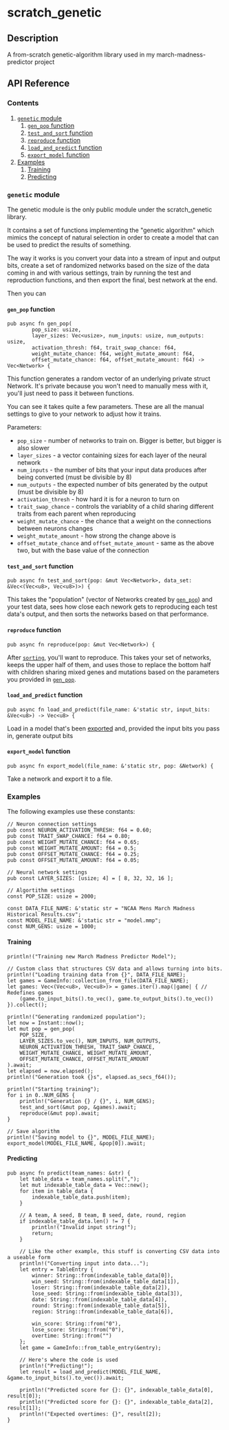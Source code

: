 # scratch_genetic

## Description

A from-scratch genetic-algorithm library used in my march-madness-predictor project

## API Reference

### Contents

1. [`genetic` module](#genetic-module)
    1. [`gen_pop` function](#genpop-function)
    2. [`test_and_sort` function](#testandsort-function)
    3. [`reproduce` function](#reproduce-function)
    4. [`load_and_predict` function](#loadandpredict-function)
    5. [`export_model` function](#exportmodel-function)
2. [Examples](#examples)
    1. [Training](#training)
    2. [Predicting](#predicting)

### `genetic` module

The genetic module is the only public module under the scratch_genetic library.

It contains a set of functions implementing the "genetic algorithm" which mimics the concept of natural selection in order to create a model that can be used to predict the results of something.

The way it works is you convert your data into a stream of input and output bits, create a set of randomized networks based on the size of the data coming in and with various settings, train by running the test and reproduction functions, and then export the final, best network at the end.

Then you can 

#### `gen_pop` function

```
pub async fn gen_pop(
        pop_size: usize,
        layer_sizes: Vec<usize>, num_inputs: usize, num_outputs: usize,
        activation_thresh: f64, trait_swap_chance: f64,
        weight_mutate_chance: f64, weight_mutate_amount: f64,
        offset_mutate_chance: f64, offset_mutate_amount: f64) -> Vec<Network> {
```

This function generates a random vector of an underlying private struct Network. It's private because you won't need to manually mess with it, you'll just need to pass it between functions.

You can see it takes quite a few parameters. These are all the manual settings to give to your network to adjust how it trains.

Parameters:
- `pop_size` - number of networks to train on. Bigger is better, but bigger is also slower
- `layer_sizes` - a vector containing sizes for each layer of the neural network
- `num_inputs` - the number of bits that your input data produces after being converted (must be divisible by 8)
- `num_outputs` - the expected number of bits generated by the output (must be divisible by 8)
- `activation_thresh` - how hard it is for a neuron to turn on
- `trait_swap_chance` - controls the variablity of a child sharing different traits from each parent when reproducing
- `weight_mutate_chance` - the chance that a weight on the connections between neurons changes
- `weight_mutate_amount` - how strong the change above is
- `offset_mutate_chance` and `offset_mutate_amount` - same as the above two, but with the base value of the connection


#### `test_and_sort` function

`pub async fn test_and_sort(pop: &mut Vec<Network>, data_set: &Vec<(Vec<u8>, Vec<u8>)>) {`

This takes the "population" (vector of Networks created by [`gen_pop`](#genpop-function)) and your test data, sees how close each nework gets to reproducing each test data's output, and then sorts the networks based on that performance.

#### `reproduce` function

`pub async fn reproduce(pop: &mut Vec<Network>) {`

After [`sorting`](#testandsort-function), you'll want to reproduce. This takes your set of networks, keeps the upper half of them, and uses those to replace the bottom half with children sharing mixed genes and mutations based on the parameters you provided in [`gen_pop`](#genpop-function).

#### `load_and_predict` function

`pub async fn load_and_predict(file_name: &'static str, input_bits: &Vec<u8>) -> Vec<u8> {`

Load in a model that's been [exported](#exportmodel-function) and, provided the input bits you pass in, generate output bits

#### `export_model` function

`pub async fn export_model(file_name: &'static str, pop: &Network) {`

Take a network and export it to a file.

### Examples

The following examples use these constants:

```
// Neuron connection settings
pub const NEURON_ACTIVATION_THRESH: f64 = 0.60;
pub const TRAIT_SWAP_CHANCE: f64 = 0.80;
pub const WEIGHT_MUTATE_CHANCE: f64 = 0.65;
pub const WEIGHT_MUTATE_AMOUNT: f64 = 0.5;
pub const OFFSET_MUTATE_CHANCE: f64 = 0.25;
pub const OFFSET_MUTATE_AMOUNT: f64 = 0.05;

// Neural network settings
pub const LAYER_SIZES: [usize; 4] = [ 8, 32, 32, 16 ];

// Algortithm settings
const POP_SIZE: usize = 2000;

const DATA_FILE_NAME: &'static str = "NCAA Mens March Madness Historical Results.csv";
const MODEL_FILE_NAME: &'static str = "model.mmp";
const NUM_GENS: usize = 1000;
```

#### Training

```
println!("Training new March Madness Predictor Model");

// Custom class that structures CSV data and allows turning into bits.
println!("Loading training data from {}", DATA_FILE_NAME);
let games = GameInfo::collection_from_file(DATA_FILE_NAME);
let games: Vec<(Vec<u8>, Vec<u8>)> = games.iter().map(|game| { // Redefines games
    (game.to_input_bits().to_vec(), game.to_output_bits().to_vec())
}).collect();

println!("Generating randomized population");
let now = Instant::now();
let mut pop = gen_pop(
    POP_SIZE,
    LAYER_SIZES.to_vec(), NUM_INPUTS, NUM_OUTPUTS,
    NEURON_ACTIVATION_THRESH, TRAIT_SWAP_CHANCE,
    WEIGHT_MUTATE_CHANCE, WEIGHT_MUTATE_AMOUNT,
    OFFSET_MUTATE_CHANCE, OFFSET_MUTATE_AMOUNT
).await;
let elapsed = now.elapsed();
println!("Generation took {}s", elapsed.as_secs_f64());

println!("Starting training");
for i in 0..NUM_GENS {
    println!("Generation {} / {}", i, NUM_GENS);
    test_and_sort(&mut pop, &games).await;
    reproduce(&mut pop).await;
}

// Save algorithm
println!("Saving model to {}", MODEL_FILE_NAME);
export_model(MODEL_FILE_NAME, &pop[0]).await;
```

#### Predicting

```
pub async fn predict(team_names: &str) {
    let table_data = team_names.split(",");
    let mut indexable_table_data = Vec::new();
    for item in table_data {
        indexable_table_data.push(item);
    }
    
    // A team, A seed, B team, B seed, date, round, region
    if indexable_table_data.len() != 7 {
        println!("Invalid input string!");
        return;
    }

    // Like the other example, this stuff is converting CSV data into a useable form
    println!("Converting input into data...");
    let entry = TableEntry {
        winner: String::from(indexable_table_data[0]),
        win_seed: String::from(indexable_table_data[1]),
        loser: String::from(indexable_table_data[2]),
        lose_seed: String::from(indexable_table_data[3]),
        date: String::from(indexable_table_data[4]),
        round: String::from(indexable_table_data[5]),
        region: String::from(indexable_table_data[6]),

        win_score: String::from("0"),
        lose_score: String::from("0"),
        overtime: String::from("")
    };
    let game = GameInfo::from_table_entry(&entry);

    // Here's where the code is used
    println!("Predicting!");
    let result = load_and_predict(MODEL_FILE_NAME, &game.to_input_bits().to_vec()).await;

    println!("Predicted score for {}: {}", indexable_table_data[0], result[0]);
    println!("Predicted score for {}: {}", indexable_table_data[2], result[1]);
    println!("Expected overtimes: {}", result[2]);
}
```
